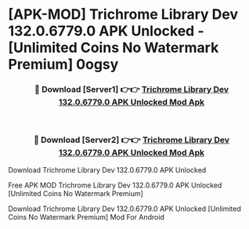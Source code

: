 # [APK-MOD] Trichrome Library Dev 132.0.6779.0 APK Unlocked - [Unlimited Coins No Watermark Premium] 0ogsy



<div align="center">
<h3>🔴 Download [Server1] 👉👉 <a href="https://momento.my/?title=Trichrome_Library_Dev_132.0.6779.0_APK_Unlocked">Trichrome Library Dev 132.0.6779.0 APK Unlocked Mod Apk</a></h3><br>

<h3>🔴 Download [Server2] 👉👉 <a href="https://momento.my/?title=Trichrome_Library_Dev_132.0.6779.0_APK_Unlocked">Trichrome Library Dev 132.0.6779.0 APK Unlocked Mod Apk</a></h3>
</div>



Download Trichrome Library Dev 132.0.6779.0 APK Unlocked 

Free APK MOD Trichrome Library Dev 132.0.6779.0 APK Unlocked [Unlimited Coins No Watermark Premium]

Download Trichrome Library Dev 132.0.6779.0 APK Unlocked [Unlimited Coins No Watermark Premium] Mod For Android
